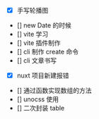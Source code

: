 - [x] 手写轮播图
- [] new Date 的时候
- [] vite 学习
- [] vite 插件制作
- [] cli 制作 create 命令
- [] cli 文章书写
- [x] nuxt 项目新建报错
- [] 通过函数实现数组的方法
- [] unocss 使用
- [] 二次封装 table
